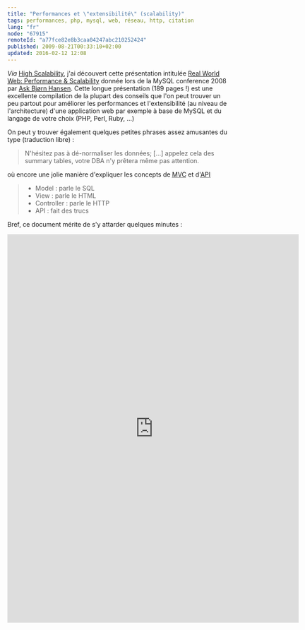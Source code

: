 ```yaml
---
title: "Performances et \"extensibilité\" (scalability)"
tags: performances, php, mysql, web, réseau, http, citation
lang: "fr"
node: "67915"
remoteId: "a77fce82e8b3caa04247abc210252424"
published: 2009-08-21T00:33:10+02:00
updated: 2016-02-12 12:08
---
```


*Via* [High
Scalability](http://highscalability.com/blog/2009/8/18/real-world-web-performance-scalability.html),
j'ai découvert cette présentation intitulée [Real World Web: Performance &amp;
Scalability](http://develooper.com/talks/rww-mysql-2008.pdf) donnée lors de la
MySQL conference 2008 par [Ask Bjørn
Hansen](http://www.askbjoernhansen.com/). Cette longue présentation (189
pages&nbsp;!) est une excellente compilation de la plupart des conseils que l'on peut
trouver un peu partout pour améliorer les performances et l'extensibilité (au
niveau de l'architecture) d'une application web par exemple à base de MySQL et
du langage de votre choix (PHP, Perl, Ruby, …)

On peut y trouver également quelques petites phrases assez amusantes du type
(traduction libre)&nbsp;:

<blockquote>
N'hésitez pas à dé-normaliser les données; […] appelez cela des summary tables, votre DBA n'y prêtera même pas attention.
</blockquote>

où encore une jolie manière d'expliquer les concepts de <abbr title="Model View
Controller">MVC</abbr>  et d'<abbr title="Application Programming
Interface">API</abbr> <abbr title="Application Programming Interface"> </abbr>

<blockquote>
<ul>
<li>Model&nbsp;: parle le SQL</li>
<li>View&nbsp;: parle le HTML</li>
<li>Controller&nbsp;: parle le HTTP</li>
<li>API&nbsp;: fait des trucs</li>
</ul>
</blockquote>


Bref, ce document mérite de s'y attarder quelques minutes&nbsp;:

<iframe class="scribd_iframe_embed" src="https://www.scribd.com/embeds/2569319/content?start_page=1&view_mode=slideshow&access_key=key-hmtv7al4b6kq08y533b&show_recommendations=false" data-auto-height="false" data-aspect-ratio="0.75" scrolling="no" id="doc_58185" width="660" height="880" frameborder="0"></iframe>
